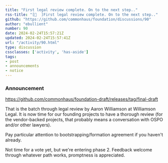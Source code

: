 ```yaml
---
title: "First legal review complete. On to the next step.."
rss-title: "[📣  ]First legal review complete. On to the next step.."
github: "https://github.com/commonhaus/foundation/discussions/90"
author: "ebullient"
number: 90
date: 2024-02-24T15:57:21Z
updated: 2024-02-24T15:57:41Z
url: "/activity/90.html"
type: discussion
cssclasses: ['activity', 'has-aside']
tags:
- post
- announcements
- notice
---
```

### Announcement

https://github.com/commonhaus/foundation-draft/releases/tag/final-draft

That is the batch through legal review by Aaron Williamson at Williamson Legal. It is now time for our founding projects to have a thorough review (for the vendor-backed projects, that probably means a conversation with OSPO and/or other lawyers).

Pay particular attention to bootstrapping/formation agreement if you haven't already.

Not time for a vote yet, but we're entering phase 2. Feedback welcome through whatever path works, promptness is appreciated.
